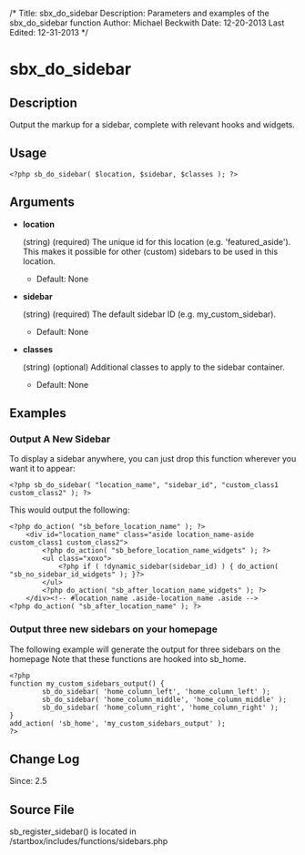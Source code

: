 /*
Title: sbx_do_sidebar
Description: Parameters and examples of the sbx_do_sidebar function
Author: Michael Beckwith
Date: 12-20-2013
Last Edited: 12-31-2013
 */

# sbx_do_sidebar

## Description

Output the markup for a sidebar, complete with relevant hooks and widgets.

## Usage

	<?php sb_do_sidebar( $location, $sidebar, $classes ); ?>

## Arguments

* **location**

	(string) (required) The unique id for this location (e.g. 'featured_aside'). This makes it possible for other (custom) sidebars to be used in this location.

	* Default: None

* **sidebar**

	(string) (required) The default sidebar ID (e.g. my_custom_sidebar).

	* Default: None

* **classes**

	(string) (optional) Additional classes to apply to the sidebar container.

	* Default: None

## Examples

### Output A New Sidebar

To display a sidebar anywhere, you can just drop this function wherever you want it to appear:

	<?php sb_do_sidebar( "location_name", "sidebar_id", "custom_class1 custom_class2" ); ?>

This would output the following:

	<?php do_action( "sb_before_location_name" ); ?>
		<div id="location_name" class="aside location_name-aside custom_class1 custom_class2">
			<?php do_action( "sb_before_location_name_widgets" ); ?>
			<ul class="xoxo">
				<?php if ( !dynamic_sidebar(sidebar_id) ) { do_action( "sb_no_sidebar_id_widgets" ); }?>
			</ul>
			<?php do_action( "sb_after_location_name_widgets" ); ?>
		</div><!-- #location_name .aside-location_name .aside -->
	<?php do_action( "sb_after_location_name" ); ?>

### Output three new sidebars on your homepage

The following example will generate the output for three sidebars on the homepage Note that these functions are hooked into sb_home.

	<?php
	function my_custom_sidebars_output() {
			sb_do_sidebar( 'home_column_left', 'home_column_left' );
			sb_do_sidebar( 'home_column_middle', 'home_column_middle' );
			sb_do_sidebar( 'home_column_right', 'home_column_right' );
	}
	add_action( 'sb_home', 'my_custom_sidebars_output' );
	?>

## Change Log

Since: 2.5

## Source File

sb_register_sidebar() is located in /startbox/includes/functions/sidebars.php
